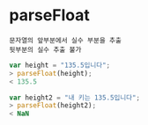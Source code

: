 parseFloat
==========
    문자열의 앞부분에서 실수 부분을 추출
    뒷부분의 실수 추출 불가
```js
var height = "135.5입니다";
> parseFloat(height);
< 135.5

var height2 = "내 키는 135.5입니다";
> parseFloat(height2);
< NaN
```